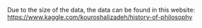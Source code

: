 Due to the size of the data, the data can be found in this website:
https://www.kaggle.com/kouroshalizadeh/history-of-philosophy

